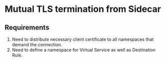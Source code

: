 # Mutual TLS termination from Sidecar

## Requirements

1. Need to distribute necessary client certificate to all namespaces that demand the connection.
2. Need to define a namespace for Virtual Service as well as Destination Rule.
